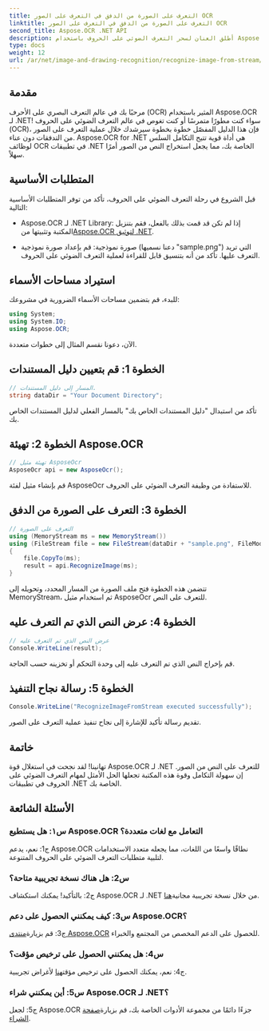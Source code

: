 ```yaml
---
title: التعرف على الصورة من الدفق في التعرف على الصور OCR
linktitle: التعرف على الصورة من الدفق في التعرف على الصور OCR
second_title: Aspose.OCR .NET API
description: أطلق العنان لسحر التعرف الضوئي على الحروف باستخدام Aspose.OCR لـ .NET. استخراج النص من الصور بسهولة. استكشف البرنامج التعليمي للحصول على إرشادات خطوة بخطوة.
type: docs
weight: 12
url: /ar/net/image-and-drawing-recognition/recognize-image-from-stream/
---
```

## مقدمة

مرحبًا بك في عالم التعرف البصري على الأحرف (OCR) المثير باستخدام Aspose.OCR لـ .NET! سواء كنت مطورًا متمرسًا أو كنت تغوص في عالم التعرف الضوئي على الحروف (OCR)، فإن هذا الدليل المفصّل خطوة بخطوة سيرشدك خلال عملية التعرف على الصور من التدفقات دون عناء. Aspose.OCR for .NET هي أداة قوية تتيح التكامل السلس لوظائف OCR في تطبيقات .NET الخاصة بك، مما يجعل استخراج النص من الصور أمرًا سهلاً.

## المتطلبات الأساسية

قبل الشروع في رحلة التعرف الضوئي على الحروف، تأكد من توفر المتطلبات الأساسية التالية:

-  Aspose.OCR لـ .NET Library: إذا لم تكن قد قمت بذلك بالفعل، فقم بتنزيل المكتبة وتثبيتها من[Aspose.OCR لتوثيق .NET](https://reference.aspose.com/ocr/net/).

- صورة نموذجية: قم بإعداد صورة نموذجية (دعنا نسميها "sample.png") التي تريد التعرف عليها. تأكد من أنه بتنسيق قابل للقراءة لعملية التعرف الضوئي على الحروف.

## استيراد مساحات الأسماء

للبدء، قم بتضمين مساحات الأسماء الضرورية في مشروعك:

```csharp
using System;
using System.IO;
using Aspose.OCR;
```

الآن، دعونا نقسم المثال إلى خطوات متعددة.

## الخطوة 1: قم بتعيين دليل المستندات

```csharp
// المسار إلى دليل المستندات.
string dataDir = "Your Document Directory";
```

تأكد من استبدال "دليل المستندات الخاص بك" بالمسار الفعلي لدليل المستندات الخاص بك.

## الخطوة 2: تهيئة Aspose.OCR

```csharp
// تهيئة مثيل AsposeOcr
AsposeOcr api = new AsposeOcr();
```

قم بإنشاء مثيل لفئة AsposeOcr للاستفادة من وظيفة التعرف الضوئي على الحروف.

## الخطوة 3: التعرف على الصورة من الدفق

```csharp
// التعرف على الصورة
using (MemoryStream ms = new MemoryStream())
using (FileStream file = new FileStream(dataDir + "sample.png", FileMode.Open, FileAccess.Read))
{
    file.CopyTo(ms);
    result = api.RecognizeImage(ms);
}
```

تتضمن هذه الخطوة فتح ملف الصورة من المسار المحدد، وتحويله إلى MemoryStream، ثم استخدام مثيل AsposeOcr للتعرف على النص.

## الخطوة 4: عرض النص الذي تم التعرف عليه

```csharp
// عرض النص الذي تم التعرف عليه
Console.WriteLine(result);
```

قم بإخراج النص الذي تم التعرف عليه إلى وحدة التحكم أو تخزينه حسب الحاجة.

## الخطوة 5: رسالة نجاح التنفيذ

```csharp
Console.WriteLine("RecognizeImageFromStream executed successfully");
```

تقديم رسالة تأكيد للإشارة إلى نجاح تنفيذ عملية التعرف على الصور.

## خاتمة

تهانينا! لقد نجحت في استغلال قوة Aspose.OCR لـ .NET للتعرف على النص من الصور. إن سهولة التكامل وقوة هذه المكتبة تجعلها الحل الأمثل لمهام التعرف الضوئي على الحروف في تطبيقات .NET الخاصة بك.

## الأسئلة الشائعة

### س١: هل يستطيع Aspose.OCR التعامل مع لغات متعددة؟

ج1: نعم، يدعم Aspose.OCR نطاقًا واسعًا من اللغات، مما يجعله متعدد الاستخدامات لتلبية متطلبات التعرف الضوئي على الحروف المتنوعة.

### س2: هل هناك نسخة تجريبية متاحة؟

 ج2: بالتأكيد! يمكنك استكشاف Aspose.OCR لـ .NET من خلال نسخة تجريبية مجانية[هنا](https://releases.aspose.com/).

### س3: كيف يمكنني الحصول على دعم Aspose.OCR؟

 ج3: قم بزيارة[منتدى Aspose.OCR](https://forum.aspose.com/c/ocr/16) للحصول على الدعم المخصص من المجتمع والخبراء.

### س4: هل يمكنني الحصول على ترخيص مؤقت؟

 ج4: نعم، يمكنك الحصول على ترخيص مؤقت[هنا](https://purchase.aspose.com/temporary-license/) لأغراض تجريبية.

### س5: أين يمكنني شراء Aspose.OCR لـ .NET؟

 ج5: لجعل Aspose.OCR جزءًا دائمًا من مجموعة الأدوات الخاصة بك، قم بزيارة[صفحة الشراء](https://purchase.aspose.com/buy).